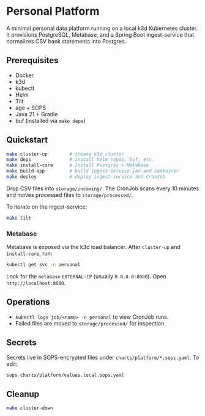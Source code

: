 # Personal Platform

A minimal personal data platform running on a local k3d Kubernetes cluster. It provisions PostgreSQL, Metabase, and a Spring Boot ingest-service that normalizes CSV bank statements into Postgres.

## Prerequisites
- Docker
- k3d
- kubectl
- Helm
- Tilt
- age + SOPS
- Java 21 + Gradle
- buf (installed via `make deps`)

## Quickstart
```bash
make cluster-up        # create k3d cluster
make deps              # install helm repos, buf, etc.
make install-core      # install Postgres + Metabase
make build-app         # build ingest-service jar and container
make deploy            # deploy ingest-service and CronJob
```

Drop CSV files into `storage/incoming/`. The CronJob scans every 10 minutes and moves processed files to `storage/processed/`.

To iterate on the ingest-service:
```bash
make tilt
```

### Metabase
Metabase is exposed via the k3d load balancer. After `cluster-up` and `install-core`, run:
```bash
kubectl get svc -n personal
```
Look for the `metabase` `EXTERNAL-IP` (usually `0.0.0.0:8080`). Open `http://localhost:8080`.

## Operations
- `kubectl logs job/<name> -n personal` to view CronJob runs.
- Failed files are moved to `storage/processed/` for inspection.

## Secrets
Secrets live in SOPS-encrypted files under `charts/platform/*.sops.yaml`.
To edit:
```bash
sops charts/platform/values.local.sops.yaml
```

## Cleanup
```bash
make cluster-down
```
